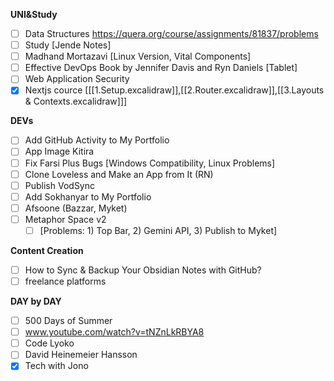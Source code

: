 **UNI&Study**
- [ ] Data Structures https://quera.org/course/assignments/81837/problems
- [ ] Study [Jende Notes]
- [ ] Madhand Mortazavi [Linux Version, Vital Components]
- [ ] Effective DevOps Book by Jennifer Davis and Ryn Daniels [Tablet]
- [ ] Web Application Security
- [x] Nextjs cource [[[1.Setup.excalidraw]],[[2.Router.excalidraw]],[[3.Layouts & Contexts.excalidraw]]]

**DEVs**
- [ ] Add GitHub Activity to My Portfolio
- [ ] App Image Kitira
- [ ] Fix Farsi Plus Bugs [Windows Compatibility, Linux Problems]
- [ ] Clone Loveless and Make an App from It (RN)
- [ ] Publish VodSync
- [ ] Add Sokhanyar to My Portfolio
- [ ] Afsoone (Bazzar, Myket)
- [ ] Metaphor Space v2
  - [ ] [Problems: 1) Top Bar, 2) Gemini API, 3) Publish to Myket]

**Content Creation**
- [ ] How to Sync & Backup Your Obsidian Notes with GitHub?
- [ ] freelance platforms 

**DAY by DAY**
- [ ] 500 Days of Summer
- [ ] www.youtube.com/watch?v=tNZnLkRBYA8
- [ ] Code Lyoko
- [ ] David Heinemeier Hansson
- [x] Tech with Jono